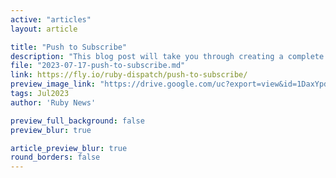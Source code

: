 ```yaml
---
active: "articles"
layout: article

title: "Push to Subscribe"
description: "This blog post will take you through creating a complete Rails 7 application with Web Push, and will do so in a way that will show you how to add Web Push to your existing Rails application."
file: "2023-07-17-push-to-subscribe.md"
link: https://fly.io/ruby-dispatch/push-to-subscribe/
preview_image_link: "https://drive.google.com/uc?export=view&id=1DaxYpdrH9oYHTKCP4G3fVeV_H7eEGtIG"
tags: Jul2023
author: 'Ruby News'

preview_full_background: false
preview_blur: true

article_preview_blur: true
round_borders: false
---
```

